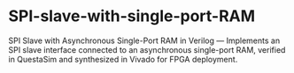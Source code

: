 # SPI-slave-with-single-port-RAM
SPI Slave with Asynchronous Single-Port RAM in Verilog — Implements an SPI slave interface connected to an asynchronous single-port RAM, verified in QuestaSim and synthesized in Vivado for FPGA deployment.
